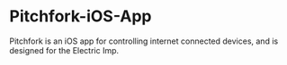 Pitchfork-iOS-App
=================

Pitchfork is an iOS app for controlling internet connected devices, and is designed for the Electric Imp.
